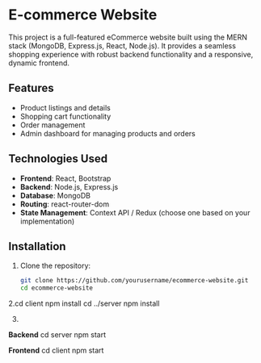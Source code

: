 # E-commerce Website

This project is a full-featured eCommerce website built using the MERN stack (MongoDB, Express.js, React, Node.js). It provides a seamless shopping experience with robust backend functionality and a responsive, dynamic frontend.

## Features

- Product listings and details
- Shopping cart functionality
- Order management
- Admin dashboard for managing products and orders

## Technologies Used

- **Frontend**: React, Bootstrap
- **Backend**: Node.js, Express.js
- **Database**: MongoDB
- **Routing**: react-router-dom
- **State Management**: Context API / Redux (choose one based on your implementation)

## Installation

1. Clone the repository:
   ```bash
   git clone https://github.com/yourusername/ecommerce-website.git
   cd ecommerce-website

2.cd client
npm install
cd ../server
npm install

3.
**Backend**
cd server
npm start

**Frontend**
cd client
npm start
